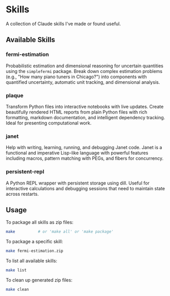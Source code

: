 # Skills

A collection of Claude skills I've made or found useful.

## Available Skills

### fermi-estimation
Probabilistic estimation and dimensional reasoning for uncertain quantities using the `simplefermi` package. Break down complex estimation problems (e.g., "How many piano tuners in Chicago?") into components with quantified uncertainty, automatic unit tracking, and dimensional analysis.

### plaque
Transform Python files into interactive notebooks with live updates. Create beautifully rendered HTML reports from plain Python files with rich formatting, markdown documentation, and intelligent dependency tracking. Ideal for presenting computational work.

### janet
Help with writing, learning, running, and debugging Janet code. Janet is a functional and imperative Lisp-like language with powerful features including macros, pattern matching with PEGs, and fibers for concurrency.

### persistent-repl
A Python REPL wrapper with persistent storage using dill. Useful for interactive calculations and debugging sessions that need to maintain state across restarts.

## Usage

To package all skills as zip files:
```bash
make          # or 'make all' or 'make package'
```

To package a specific skill:
```bash
make fermi-estimation.zip
```

To list all available skills:
```bash
make list
```

To clean up generated zip files:
```bash
make clean
```
